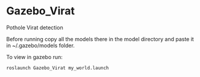 # Gazebo_Virat
Pothole Virat detection

Before running copy all the models there in the model directory and paste it in ~/.gazebo/models folder. 


To view in gazebo run:
```
roslaunch Gazebo_Virat my_world.launch
```
